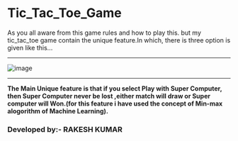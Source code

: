# Tic_Tac_Toe_Game
<p>As you all aware from this game rules and how to play this. but my tic_tac_toe game contain the unique feature.In which, there is three option is given like this...</p>
<hr>

![image](https://user-images.githubusercontent.com/82704048/171922914-ae49856f-fece-44fc-8390-8de7ea6ddcd3.png)

<hr>
<b><p> The Main Unique feature is that if you select Play with Super Computer, then Super Computer never be lost ,either match will draw or Super computer will Won.(for this feature i have used the concept of Min-max alogorithm of Machine Learning).</p></b>

### Developed by:- <b> RAKESH KUMAR </b>

